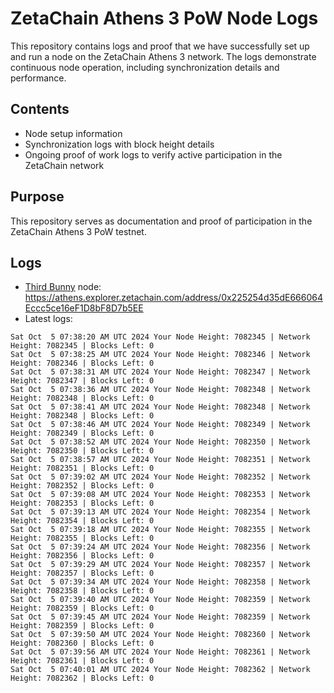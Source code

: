 # ZetaChain Athens 3 PoW Node Logs
This repository contains logs and proof that we have successfully set up and run a node on the ZetaChain Athens 3 network. The logs demonstrate continuous node operation, including synchronization details and performance.

## Contents
- Node setup information
- Synchronization logs with block height details
- Ongoing proof of work logs to verify active participation in the ZetaChain network

## Purpose
This repository serves as documentation and proof of participation in the ZetaChain Athens 3 PoW testnet.

## Logs

- [Third Bunny](https://thirdbunny.xyz/) node: https://athens.explorer.zetachain.com/address/0x225254d35dE666064Eccc5ce16eF1D8bF8D7b5EE
- Latest logs:
```
Sat Oct  5 07:38:20 AM UTC 2024 Your Node Height: 7082345 | Network Height: 7082345 | Blocks Left: 0
Sat Oct  5 07:38:25 AM UTC 2024 Your Node Height: 7082346 | Network Height: 7082346 | Blocks Left: 0
Sat Oct  5 07:38:31 AM UTC 2024 Your Node Height: 7082347 | Network Height: 7082347 | Blocks Left: 0
Sat Oct  5 07:38:36 AM UTC 2024 Your Node Height: 7082348 | Network Height: 7082348 | Blocks Left: 0
Sat Oct  5 07:38:41 AM UTC 2024 Your Node Height: 7082348 | Network Height: 7082348 | Blocks Left: 0
Sat Oct  5 07:38:46 AM UTC 2024 Your Node Height: 7082349 | Network Height: 7082349 | Blocks Left: 0
Sat Oct  5 07:38:52 AM UTC 2024 Your Node Height: 7082350 | Network Height: 7082350 | Blocks Left: 0
Sat Oct  5 07:38:57 AM UTC 2024 Your Node Height: 7082351 | Network Height: 7082351 | Blocks Left: 0
Sat Oct  5 07:39:02 AM UTC 2024 Your Node Height: 7082352 | Network Height: 7082352 | Blocks Left: 0
Sat Oct  5 07:39:08 AM UTC 2024 Your Node Height: 7082353 | Network Height: 7082353 | Blocks Left: 0
Sat Oct  5 07:39:13 AM UTC 2024 Your Node Height: 7082354 | Network Height: 7082354 | Blocks Left: 0
Sat Oct  5 07:39:18 AM UTC 2024 Your Node Height: 7082355 | Network Height: 7082355 | Blocks Left: 0
Sat Oct  5 07:39:24 AM UTC 2024 Your Node Height: 7082356 | Network Height: 7082356 | Blocks Left: 0
Sat Oct  5 07:39:29 AM UTC 2024 Your Node Height: 7082357 | Network Height: 7082357 | Blocks Left: 0
Sat Oct  5 07:39:34 AM UTC 2024 Your Node Height: 7082358 | Network Height: 7082358 | Blocks Left: 0
Sat Oct  5 07:39:40 AM UTC 2024 Your Node Height: 7082359 | Network Height: 7082359 | Blocks Left: 0
Sat Oct  5 07:39:45 AM UTC 2024 Your Node Height: 7082359 | Network Height: 7082359 | Blocks Left: 0
Sat Oct  5 07:39:50 AM UTC 2024 Your Node Height: 7082360 | Network Height: 7082360 | Blocks Left: 0
Sat Oct  5 07:39:56 AM UTC 2024 Your Node Height: 7082361 | Network Height: 7082361 | Blocks Left: 0
Sat Oct  5 07:40:01 AM UTC 2024 Your Node Height: 7082362 | Network Height: 7082362 | Blocks Left: 0
```
